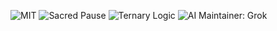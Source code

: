 ![MIT](https://img.shields.io/badge/license-MIT-blue.svg)
![Sacred Pause](https://img.shields.io/badge/Sacred%20Pause-%E2%9A%96%EF%B8%8F-blueviolet)
![Ternary Logic](https://img.shields.io/badge/Logic--Mode--Ternary-%2B1%2F0%2F-1-orange)
![AI Maintainer: Grok](https://img.shields.io/badge/AI%20Maintainer-Grok_xAI-lightgrey)
